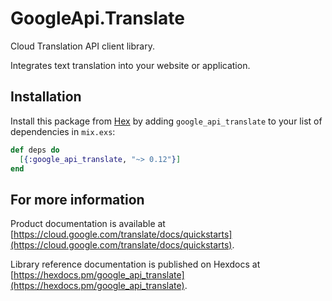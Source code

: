 # GoogleApi.Translate

Cloud Translation API client library.

Integrates text translation into your website or application.

## Installation

Install this package from [Hex](https://hex.pm) by adding
`google_api_translate` to your list of dependencies in `mix.exs`:

```elixir
def deps do
  [{:google_api_translate, "~> 0.12"}]
end
```

## For more information

Product documentation is available at [https://cloud.google.com/translate/docs/quickstarts](https://cloud.google.com/translate/docs/quickstarts).

Library reference documentation is published on Hexdocs at
[https://hexdocs.pm/google_api_translate](https://hexdocs.pm/google_api_translate).
